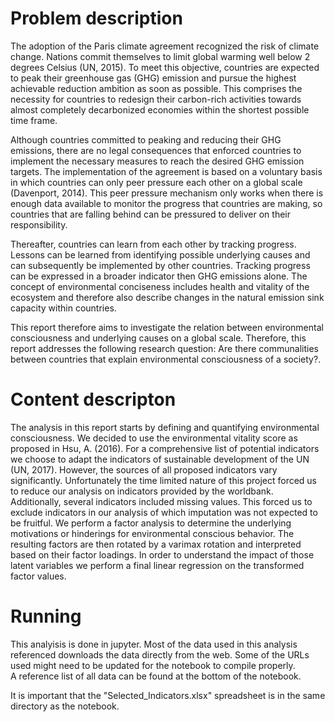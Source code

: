 # Problem description

The adoption of the Paris climate agreement recognized the risk of climate change. Nations commit themselves to limit global warming well below 2 degrees Celsius (UN, 2015). To meet this objective, countries are expected to peak their greenhouse gas (GHG) emission and pursue the highest achievable reduction ambition as soon as possible. This comprises the necessity for countries to redesign their carbon-rich activities towards almost completely decarbonized economies within the shortest possible time frame.

Although countries committed to peaking and reducing their GHG emissions, there are no legal consequences that enforced countries to implement the necessary measures to reach the desired GHG emission targets. The implementation of the agreement is based on a voluntary basis in which countries can only peer pressure each other on a global scale (Davenport, 2014). This peer pressure mechanism only works when there is enough data available to monitor the progress that countries are making, so countries that are falling behind can be pressured to deliver on their responsibility.

Thereafter, countries can learn from each other by tracking progress. Lessons can be learned from identifying possible underlying causes and can subsequently be implemented by other countries. Tracking progress can be expressed in a broader indicator then GHG emissions alone. The concept of environmental conciseness includes health and vitality of the ecosystem and therefore also describe changes in the natural emission sink capacity within countries. 

This report therefore aims to investigate the relation between environmental consciousness and underlying causes on a global scale. Therefore, this report addresses the following research question: Are there communalities between countries that explain environmental consciousness of a society?.

# Content descripton

The analysis in this report starts by defining and quantifying environmental consciousness. We decided to use the environmental vitality score as proposed in Hsu, A. (2016). For a comprehensive list of potential indicators we choose to adapt the indicators of sustainable development of the UN (UN, 2017). However, the sources of all proposed indicators vary significantly. Unfortunately the time limited nature of this project forced us to reduce our analysis on indicators provided by the worldbank.
Additionally, several indicators included missing values. This forced us to exclude indicators in our analysis of which imputation was not expected to be fruitful. We perform a factor analysis to determine the underlying motivations or hinderings for environmental conscious behavior. The resulting factors are then rotated by a varimax rotation and interpreted based on their factor loadings. In order to understand the impact of those latent variables we perform a final linear regression on the transformed factor values.

# Running

This analyisis is done in jupyter. Most of the data used in this analysis referenced downloads the data directly from the web.
Some of the URLs used might need to be updated for the notebook to compile properly.  
A reference list of all data can be found at the bottom of the notebook.

It is important that the "Selected_Indicators.xlsx" spreadsheet is in the same directory as the notebook.
